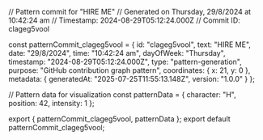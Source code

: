 // Pattern commit for "HIRE ME"
// Generated on Thursday, 29/8/2024 at 10:42:24 am
// Timestamp: 2024-08-29T05:12:24.000Z
// Commit ID: clageg5vool

const patternCommit_clageg5vool = {
  id: "clageg5vool",
  text: "HIRE ME",
  date: "29/8/2024",
  time: "10:42:24 am",
  dayOfWeek: "Thursday",
  timestamp: "2024-08-29T05:12:24.000Z",
  type: "pattern-generation",
  purpose: "GitHub contribution graph pattern",
  coordinates: {
    x: 21,
    y: 0
  },
  metadata: {
    generatedAt: "2025-07-25T11:55:13.148Z",
    version: "1.0.0"
  }
};

// Pattern data for visualization
const patternData = {
  character: "H",
  position: 42,
  intensity: 1
};

export { patternCommit_clageg5vool, patternData };
export default patternCommit_clageg5vool;
